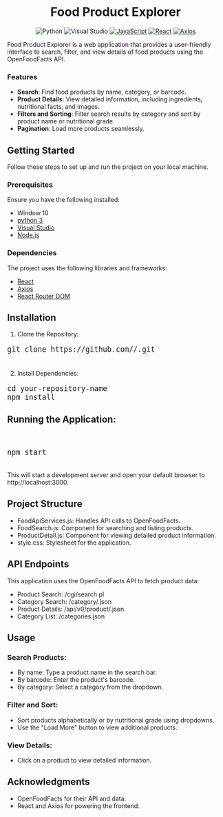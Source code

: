 <h1 align="center"> Food Product Explorer</h1>

<div align="center">
  
![Python](https://img.shields.io/badge/python-3670A0?style=for-the-badge&logo=python&logoColor=ffdd54)
![Visual Studio](https://img.shields.io/badge/Visual_Studio-5C2D91?style=for-the-badge&logo=visual%20studio&logoColor=white)
[![JavaScript](https://img.shields.io/badge/javascript-ECMAScript_2022-brightgreen.svg?style=for-the-badge&logo=javascript&logoColor=F7DF1E)](https://www.javascript.com/)
[![React](https://img.shields.io/badge/react-16.13.1-blue.svg?style=for-the-badge&logo=react&logoColor=61DAFB)](https://reactjs.org)
[![Axios](https://img.shields.io/badge/Axios-0.29.2-blue.svg?style=for-the-badge&logo=axios&logoColor=white)](https://axios-http.com/)


</div>

Food Product Explorer is a web application that provides a user-friendly interface to search, filter, and view details of food products using the OpenFoodFacts API.


<h3>Features</h3>
 
- **Search**: Find food products by name, category, or barcode.
- **Product Details**: View detailed information, including ingredients, nutritional facts, and images.
- **Filters and Sorting**: Filter search results by category and sort by product name or nutritional grade.
- **Pagination**: Load more products seamlessly.



## Getting Started
Follow these steps to set up and run the project on your local machine.

### Prerequisites
Ensure you have the following installed:
- Window 10
- [python 3](https://www.python.org/)
- [Visual Studio](https://visualstudio.microsoft.com/downloads/)
- [Node.js](https://nodejs.org/)

### Dependencies
The project uses the following libraries and frameworks:
- [React](https://reactjs.org/)
- [Axios](https://axios-http.com/)
- [React Router DOM](https://reactrouter.com/)
  

## Installation

1. Clone the Repository:
<div>
<pre style="font-size: 1.2em;">
git clone https://github.com/<your-username>/<your-repository-name>.git
  
</pre>
</div>

2. Install Dependencies:

<div>
<pre style="font-size: 1.2em;">
cd your-repository-name
npm install
</pre>
</div>

## Running the Application:
<div>
<pre style="font-size: 1.2em;">
  
npm start
</pre>
</div>

This will start a development server and open your default browser to http://localhost:3000.

## Project Structure
- FoodApiServices.js: Handles API calls to OpenFoodFacts.
- FoodSearch.js: Component for searching and listing products.
- ProductDetail.js: Component for viewing detailed product information.
- style.css: Stylesheet for the application.
  
## API Endpoints
This application uses the OpenFoodFacts API to fetch product data:

- Product Search: /cgi/search.pl
- Category Search: /category/<category>.json
- Product Details: /api/v0/product/<barcode>.json
- Category List: /categories.json
  
## Usage
### Search Products:

- By name: Type a product name in the search bar.
- By barcode: Enter the product's barcode.
- By category: Select a category from the dropdown.
  
### Filter and Sort:

- Sort products alphabetically or by nutritional grade using dropdowns.
- Use the "Load More" button to view additional products.

### View Details:

- Click on a product to view detailed information.

## Acknowledgments
* OpenFoodFacts for their API and data.
* React and Axios for powering the frontend.
